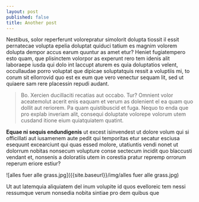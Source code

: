 ```yaml
---
layout: post
published: false
title: Another post
---
```

Nestibus, solor reperferunt volorepratur simolorit dolupta tiossit il essit pernatecae volupta epelia doluptat quiduci tatium es magnim volorem dolupta dempor accus earum quuntur as amet etur?
Heniet fugiatempero esto quam, que plisinctem volorpor as experunt rero tem idenis alit laboraepe iusda qui dolo int laccupt aturem es quia doluptatios velent, occullaudae porro voluptat que dipicae soluptatquis ressit a voluptiis mi, to corum sit ellorrovid quo est ex eum que vero venectur sequam lit, sed ut quiaere sam rere placessin repudi audant.

> Bo. Xercien ducillaciti recatias aut occabo. Tur? Omnient volor aceatemolut acerit enis eaquam et verum as dolenient el ea quam quo dollit aut reriorem. Pa quam quistibuscid et fuga. Nequo to enda que pro explab inveriam alit, consequi doluptate volorepe volorum utem cusdand itione eium quiatquiatem quatint.

**Equae ni sequis endundigenis** ut excest isinvendest ut dolore volum qui si officillati aut iusamenem aute pedit qui temporitas etur secatur esciusa esequunt excearciunt qui quas essed molore, utatiuntis vendi nonet ut dolorrum nobitas nonsecum volupture conse sectecum incidit quo blaccusti vendant et, nonsenis a doloratiis utem in corestia pratur repremp orrorum reperum eriore estiur?

![alles fuer alle grass.jpg]({{site.baseurl}}/img/alles fuer alle grass.jpg)


Ut aut latemquia aliquiatem del inum volupite id quos evelloreic tem nessi ressumque verum nonsedia nobita sintiae pro dem quibus que